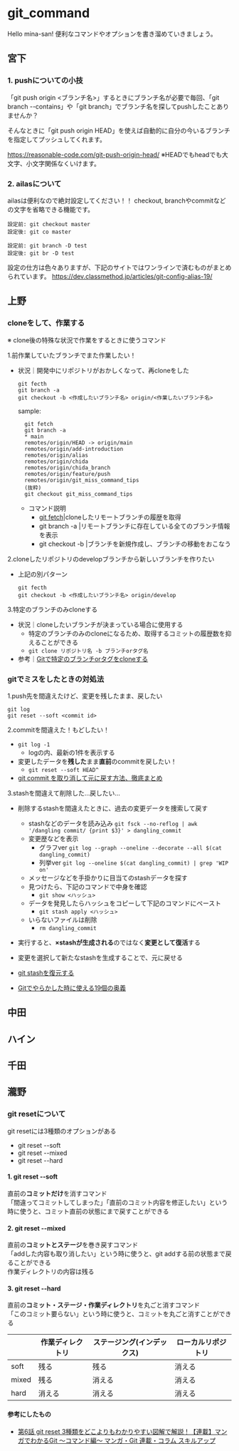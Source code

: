 # git_command
Hello mina-san!
便利なコマンドやオプションを書き溜めていきましょう。

## 宮下

### 1. pushについての小技

「git push origin <ブランチ名>」するときにブランチ名が必要で毎回、「git branch --contains」や「git branch」でブランチ名を探してpushしたことありませんか？

そんなときに「git push origin HEAD」を使えば自動的に自分の今いるブランチを指定してプッシュしてくれます。

https://reasonable-code.com/git-push-origin-head/
※HEADでもheadでも大文字、小文字関係なくいけます。

### 2. ailasについて

ailasは便利なので絶対設定してください！！
checkout, branchやcommitなどの文字を省略できる機能です。

```
設定前: git checkout master
設定後: git co master

設定前: git branch -D test
設定後: git br -D test
```

設定の仕方は色々ありますが、下記のサイトではワンラインで済むものがまとめられています。
https://dev.classmethod.jp/articles/git-config-alias-19/

## 上野

### cloneをして、作業する

※ clone後の特殊な状況で作業をするときに使うコマンド

1.前作業していたブランチでまた作業したい！
* 状況｜開発中にリポジトリがおかしくなって、再cloneをした

  ```
  git fecth
  git branch -a
  git checkout -b <作成したいブランチ名> origin/<作業したいブランチ名>
  ```

  sample:
  ```
    git fetch
    git branch -a
    * main
    remotes/origin/HEAD -> origin/main
    remotes/origin/add-introduction
    remotes/origin/alias
    remotes/origin/chida
    remotes/origin/chida_branch
    remotes/origin/feature/push
    remotes/origin/git_miss_command_tips
    (抜粋)
    git checkout git_miss_command_tips
  ```

  * コマンド説明
    * [git fetch](https://www-creators.com/archives/1272)|cloneしたリモートブランチの履歴を取得
    * git branch -a |リモートブランチに存在している全てのブランチ情報を表示
    * git checkout -b |ブランチを新規作成し、ブランチの移動をおこなう

2.cloneしたリポジトリのdevelopブランチから新しいブランチを作りたい
* 上記の別パターン

  ```
  git fecth
  git checkout -b <作成したいブランチ名> origin/develop
  ```

3.特定のブランチのみcloneする
* 状況｜cloneしたいブランチが決まっている場合に使用する
  * 特定のブランチのみのcloneになるため、取得するコミットの履歴数を抑えることができる
  * `git clone リポジトリ名 -b ブランチorタグ名`
* 参考｜[Gitで特定のブランチorタグをcloneする](https://qiita.com/iaoiui/items/fc318fa75cce3227b638)

### gitでミスをしたときの対処法

1.push先を間違えたけど、変更を残したまま、戻したい
```
git log
git reset --soft <commit id>
```

2.commitを間違えた！もどしたい！
* `git log -1`
  * logの内、最新の1件を表示する
* 変更したデータを**残した**まま**直前**のcommitを戻したい！
  * `git reset --soft HEAD^`
* [
git commit を取り消して元に戻す方法、徹底まとめ](http://www-creators.com/archives/1116#1_git_commit)

3.stashを間違えて削除した…戻したい…
* 削除するstashを間違えたときに、過去の変更データを捜索して戻す
  * stashなどのデータを読み込み
   `git fsck --no-reflog | awk '/dangling commit/ {print $3}' > dangling_commit`
  * 変更歴などを表示
    * グラフver
      `git log --graph --oneline --decorate --all $(cat dangling_commit)`
    * 列挙ver
      `git log --oneline $(cat dangling_commit) | grep 'WIP on'`
  * メッセージなどを手掛かりに目当てのstashデータを探す
  * 見つけたら、下記のコマンドで中身を確認
    * `git show <ハッシュ>`
  * データを発見したらハッシュをコピーして下記のコマンドにペースト
    * `git stash apply <ハッシュ>`
  * いらないファイルは削除
    * `rm dangling_commit`

* 実行すると、**×stashが生成される**のではなく**変更として復活**する
* 変更を選択して新たなstashを生成することで、元に戻せる
* [git stashを復元する](https://zenn.dev/snowcait/articles/7ba0720db50aea28c652)

* [Gitでやらかした時に使える19個の奥義](https://qiita.com/muran001/items/dea2bbbaea1260098051)

## 中田

## ハイン

## 千田

## 瀧野
### git resetについて

git resetには3種類のオプションがある

- git reset --soft
- git reset --mixed
- git reset --hard

#### 1. git reset --soft
直前の**コミットだけ**を消すコマンド  
「間違ってコミットしてしまった」「直前のコミット内容を修正したい」という時に使うと、コミット直前の状態にまで戻すことができる

#### 2. git reset --mixed
直前の**コミットとステージ**を巻き戻すコマンド  
「addした内容も取り消したい」という時に使うと、git addする前の状態まで戻ることができる  
作業ディレクトリの内容は残る

#### 3. git reset --hard
直前の**コミット・ステージ・作業ディレクトリ**を丸ごと消すコマンド  
「このコミット要らない」という時に使うと、コミットを丸ごと消すことができる


||作業ディレクトリ|ステージング(インデックス)|ローカルリポジトリ|
|--|--|--|--|
|soft|残る|残る|消える|
|mixed|残る|消える|消える|
|hard|消える|消える|消える|

#### 参考にしたもの
- [第6話 git reset 3種類をどこよりもわかりやすい図解で解説！【連載】マンガでわかるGit ～コマンド編～
マンガ・Git 連載・コラム スキルアップ
](https://www.r-staffing.co.jp/engineer/entry/20191129_1)
